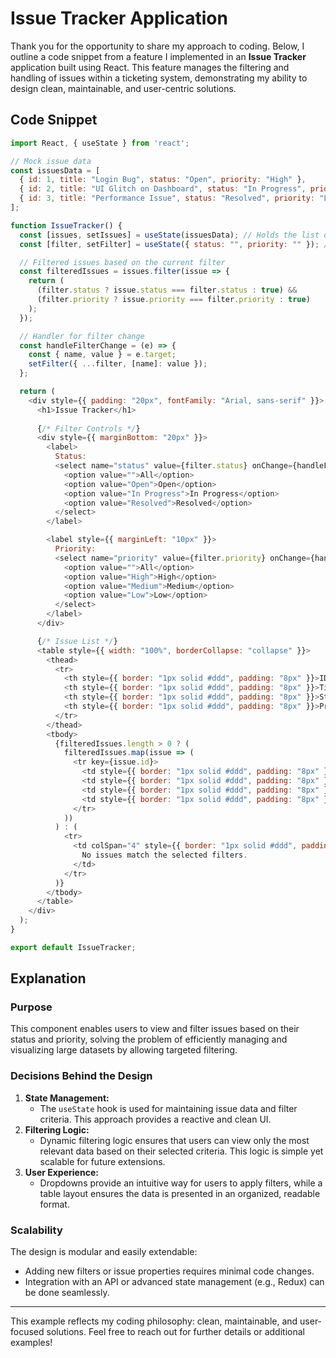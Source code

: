 # Issue Tracker Application

Thank you for the opportunity to share my approach to coding. Below, I outline a code snippet from a feature I implemented in an **Issue Tracker** application built using React. This feature manages the filtering and handling of issues within a ticketing system, demonstrating my ability to design clean, maintainable, and user-centric solutions.

## Code Snippet
```javascript
import React, { useState } from 'react';

// Mock issue data
const issuesData = [
  { id: 1, title: "Login Bug", status: "Open", priority: "High" },
  { id: 2, title: "UI Glitch on Dashboard", status: "In Progress", priority: "Medium" },
  { id: 3, title: "Performance Issue", status: "Resolved", priority: "Low" },
];

function IssueTracker() {
  const [issues, setIssues] = useState(issuesData); // Holds the list of issues
  const [filter, setFilter] = useState({ status: "", priority: "" }); // Holds filter criteria

  // Filtered issues based on the current filter
  const filteredIssues = issues.filter(issue => {
    return (
      (filter.status ? issue.status === filter.status : true) &&
      (filter.priority ? issue.priority === filter.priority : true)
    );
  });

  // Handler for filter change
  const handleFilterChange = (e) => {
    const { name, value } = e.target;
    setFilter({ ...filter, [name]: value });
  };

  return (
    <div style={{ padding: "20px", fontFamily: "Arial, sans-serif" }}>
      <h1>Issue Tracker</h1>
      
      {/* Filter Controls */}
      <div style={{ marginBottom: "20px" }}>
        <label>
          Status:
          <select name="status" value={filter.status} onChange={handleFilterChange}>
            <option value="">All</option>
            <option value="Open">Open</option>
            <option value="In Progress">In Progress</option>
            <option value="Resolved">Resolved</option>
          </select>
        </label>

        <label style={{ marginLeft: "10px" }}>
          Priority:
          <select name="priority" value={filter.priority} onChange={handleFilterChange}>
            <option value="">All</option>
            <option value="High">High</option>
            <option value="Medium">Medium</option>
            <option value="Low">Low</option>
          </select>
        </label>
      </div>

      {/* Issue List */}
      <table style={{ width: "100%", borderCollapse: "collapse" }}>
        <thead>
          <tr>
            <th style={{ border: "1px solid #ddd", padding: "8px" }}>ID</th>
            <th style={{ border: "1px solid #ddd", padding: "8px" }}>Title</th>
            <th style={{ border: "1px solid #ddd", padding: "8px" }}>Status</th>
            <th style={{ border: "1px solid #ddd", padding: "8px" }}>Priority</th>
          </tr>
        </thead>
        <tbody>
          {filteredIssues.length > 0 ? (
            filteredIssues.map(issue => (
              <tr key={issue.id}>
                <td style={{ border: "1px solid #ddd", padding: "8px" }}>{issue.id}</td>
                <td style={{ border: "1px solid #ddd", padding: "8px" }}>{issue.title}</td>
                <td style={{ border: "1px solid #ddd", padding: "8px" }}>{issue.status}</td>
                <td style={{ border: "1px solid #ddd", padding: "8px" }}>{issue.priority}</td>
              </tr>
            ))
          ) : (
            <tr>
              <td colSpan="4" style={{ border: "1px solid #ddd", padding: "8px", textAlign: "center" }}>
                No issues match the selected filters.
              </td>
            </tr>
          )}
        </tbody>
      </table>
    </div>
  );
}

export default IssueTracker;
```

## Explanation

### Purpose
This component enables users to view and filter issues based on their status and priority, solving the problem of efficiently managing and visualizing large datasets by allowing targeted filtering.

### Decisions Behind the Design
1. **State Management:**
   - The `useState` hook is used for maintaining issue data and filter criteria. This approach provides a reactive and clean UI.
2. **Filtering Logic:**
   - Dynamic filtering logic ensures that users can view only the most relevant data based on their selected criteria. This logic is simple yet scalable for future extensions.
3. **User Experience:**
   - Dropdowns provide an intuitive way for users to apply filters, while a table layout ensures the data is presented in an organized, readable format.

### Scalability
The design is modular and easily extendable:
- Adding new filters or issue properties requires minimal code changes.
- Integration with an API or advanced state management (e.g., Redux) can be done seamlessly.

---
This example reflects my coding philosophy: clean, maintainable, and user-focused solutions. Feel free to reach out for further details or additional examples!

